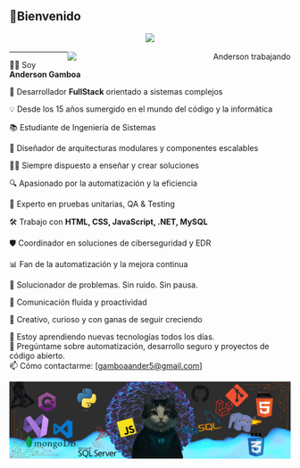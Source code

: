 
## 👋Bienvenido

<p align="center">
  <a href="https://github.com/DenverCoder1/readme-typing-svg">
    <img src="https://readme-typing-svg.herokuapp.com?font=Fira+Code&color=00FFFF&size=22&center=true&vCenter=true&width=1000&lines=Salu2...+bienvenido+a+mi+lado+de+la+red;Yo+soy...+Anderson+Gamboa;FullStack+Developer+y+aprendiz+eterno;Hackear+no+es+romper+....+es+entender;Observo,+Analizo,+Automatizo,+Soluciono;¿Tienes+consultas?+Contáctame."> 
  </a>
  </br>
</p>
  <!-- IMAGEN GIF A LA DERECHA -->
  <p align="right">
    <img align="right" width="400" src="https://raw.githubusercontent.com/a1neo/a1neo/main/images/imagebannerwoman.gif" alt="Anderson trabajando" />
  </p>



---
🧑‍💻 Soy **Anderson Gamboa**

👾 Desarrollador **FullStack** orientado a sistemas complejos  

💡 Desde los 15 años sumergido en el mundo del código y la informática  

📚 Estudiante de Ingeniería de Sistemas

🧬 Diseñador de arquitecturas modulares y componentes escalables   

👨‍🏫 Siempre dispuesto a enseñar y crear soluciones

🔍 Apasionado por la automatización y la eficiencia

🧪 Experto en pruebas unitarias, QA & Testing   

🛠️ Trabajo con **HTML, CSS, JavaScript, .NET, MySQL**  

🛡️ Coordinador en soluciones de ciberseguridad y EDR 

📊 Fan de la automatización y la mejora continua 

🎯 Solucionador de problemas. Sin ruido. Sin pausa.

💬 Comunicación fluida y proactividad 

🧩 Creativo, curioso y con ganas de seguir creciendo  

🌱 Estoy aprendiendo nuevas tecnologías todos los días.  
💬 Pregúntame sobre automatización, desarrollo seguro y proyectos de código abierto.  
📫 Cómo contactarme: [gamboaander5@gmail.com]
<p align="center">
  <img src="https://raw.githubusercontent.com/a1neo/a1neo/main/images/cucobannergithub.png" alt="Banner de bienvenida" />
</p>
<!--
**a1neo/a1neo** is a ✨ _special_ ✨ repository because its `README.md` (this file) appears on your GitHub profile.

Here are some ideas to get you started:

- 🔭 I’m currently working on ...
- 🌱 I’m currently learning ...
- 👯 I’m looking to collaborate on ...
- 🤔 I’m looking for help with ...
- 💬 Ask me about ...
- 📫 How to reach me: ...
- 😄 Pronouns: ...
- ⚡ Fun fact: ...
-->

